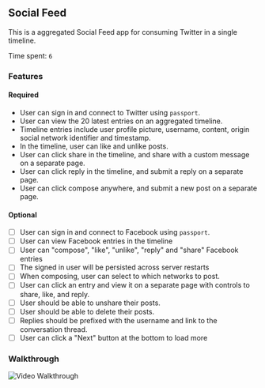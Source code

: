 ## Social Feed

This is a aggregated Social Feed app for consuming Twitter in a single timeline.

Time spent: `6`

### Features

#### Required

-  User can sign in and connect to Twitter using `passport`.
-  User can view the 20 latest entries on an aggregated timeline.
-  Timeline entries include user profile picture, username, content, origin social network identifier and timestamp.
-  In the timeline, user can like and unlike posts.
-  User can click share in the timeline, and share with a custom message on a separate page.
-  User can click reply in the timeline, and submit a reply on a separate page.
-  User can click compose anywhere, and submit a new post on a separate page.


#### Optional

- [ ] User can sign in and connect to Facebook using `passport`.
- [ ] User can view Facebook entries in the timeline
- [ ] User can "compose", "like", "unlike", "reply" and "share" Facebook entries
- [ ] The signed in user will be persisted across server restarts
- [ ] When composing, user can select to which networks to post.
- [ ] User can click an entry and view it on a separate page with controls to share, like, and reply.
- [ ] User should be able to unshare their posts.
- [ ] User should be able to delete their posts.
- [ ] Replies should be prefixed with the username and link to the conversation thread.
- [ ] User can click a "Next" button at the bottom to load more 

### Walkthrough

![Video Walkthrough](SocialFeed-Walkthrough.gif)



